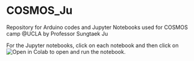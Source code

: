# COSMOS_Ju

Repository for Arduino codes and Jupyter Notebooks used for COSMOS camp @UCLA by Professor Sungtaek Ju

For the Jupyter notebooks, click on each notebook and then click on ![Open in Colab](https://colab.research.google.com/assets/colab-badge.svg) to open and run the notebook.
